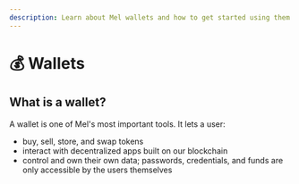```yaml
---
description: Learn about Mel wallets and how to get started using them.
---
```


# 💰 Wallets

## What is a wallet?

A wallet is one of Mel's most important tools. It lets a user:

- buy, sell, store, and swap tokens
- interact with decentralized apps built on our blockchain
- control and own their own data; passwords, credentials, and funds are only accessible by the users themselves

